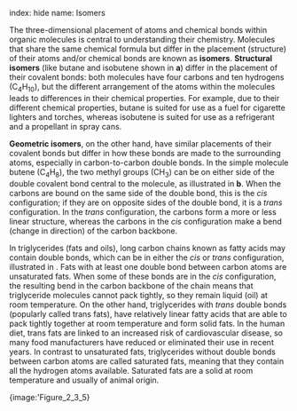 index: hide
name: Isomers

The three-dimensional placement of atoms and chemical bonds within organic molecules is central to understanding their chemistry. Molecules that share the same chemical formula but differ in the placement (structure) of their atoms and/or chemical bonds are known as  **isomers**.  **Structural isomers** (like butane and isobutene shown in  **a**) differ in the placement of their covalent bonds: both molecules have four carbons and ten hydrogens (C<sub>4</sub>H<sub>10</sub>), but the different arrangement of the atoms within the molecules leads to differences in their chemical properties. For example, due to their different chemical properties, butane is suited for use as a fuel for cigarette lighters and torches, whereas isobutene is suited for use as a refrigerant and a propellant in spray cans.

 **Geometric isomers**, on the other hand, have similar placements of their covalent bonds but differ in how these bonds are made to the surrounding atoms, especially in carbon-to-carbon double bonds. In the simple molecule butene (C<sub>4</sub>H<sub>8</sub>), the two methyl groups (CH<sub>3</sub>) can be on either side of the double covalent bond central to the molecule, as illustrated in  **b**. When the carbons are bound on the same side of the double bond, this is the  *cis* configuration; if they are on opposite sides of the double bond, it is a  *trans* configuration. In the  *trans* configuration, the carbons form a more or less linear structure, whereas the carbons in the  *cis* configuration make a bend (change in direction) of the carbon backbone.

In triglycerides (fats and oils), long carbon chains known as fatty acids may contain double bonds, which can be in either the  *cis* or  *trans* configuration, illustrated in . Fats with at least one double bond between carbon atoms are unsaturated fats. When some of these bonds are in the  *cis* configuration, the resulting bend in the carbon backbone of the chain means that triglyceride molecules cannot pack tightly, so they remain liquid (oil) at room temperature. On the other hand, triglycerides with  *trans* double bonds (popularly called trans fats), have relatively linear fatty acids that are able to pack tightly together at room temperature and form solid fats. In the human diet, trans fats are linked to an increased risk of cardiovascular disease, so many food manufacturers have reduced or eliminated their use in recent years. In contrast to unsaturated fats, triglycerides without double bonds between carbon atoms are called saturated fats, meaning that they contain all the hydrogen atoms available. Saturated fats are a solid at room temperature and usually of animal origin.


{image:'Figure_2_3_5}
        
